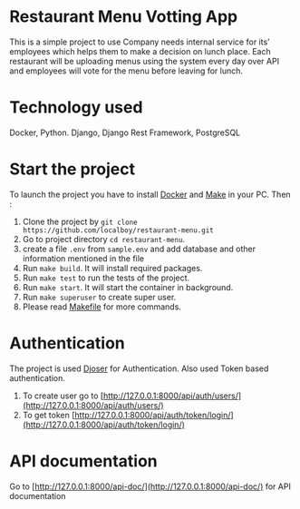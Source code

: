 # Restaurant Menu Votting App
This is a simple project to use Company needs internal service for its’ employees which helps them to make a decision on lunch place. Each restaurant will be uploading menus using the system every day over API and employees will vote for the menu before leaving for lunch.

# Technology used
Docker, Python. Django, Django Rest Framework, PostgreSQL

# Start the project
To launch the project you have to install [Docker](https://docs.docker.com/engine/install/) and [Make](https://www.gnu.org/software/make/) in your PC. Then :

1. Clone the project by `git clone https://github.com/localboy/restaurant-menu.git`
2. Go to project directory `cd restaurant-menu`.
3. create a file `.env` from `sample.env` and add database and other information mentioned in the file
4. Run `make build`. It will install required packages.
5. Run `make test` to run the tests of the project.
6. Run `make start`. It will start the container in background.
7. Run `make superuser` to create super user.
8. Please read [Makefile](https://github.com/localboy/restaurant-menu/blob/master/Makefile) for more commands.

# Authentication
The project is used [Djoser](https://github.com/sunscrapers/djoser) for Authentication. Also used Token based authentication. 
1. To create user go to [http://127.0.0.1:8000/api/auth/users/](http://127.0.0.1:8000/api/auth/users/)
2. To get token [http://127.0.0.1:8000/api/auth/token/login/](http://127.0.0.1:8000/api/auth/token/login/)

# API documentation
Go to [http://127.0.0.1:8000/api-doc/](http://127.0.0.1:8000/api-doc/) for API documentation